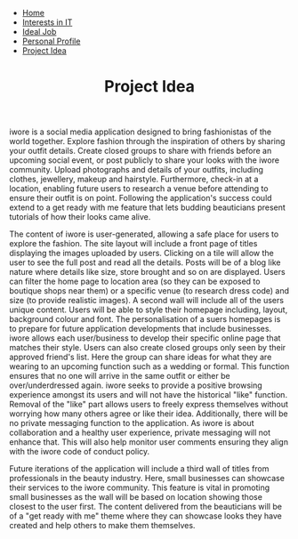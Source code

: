 <html>
<head>
 <link rel="stylesheet" href="4style.css">
</head>
<body>
<ul>
 <li><a href="https://rmitstudent-assessment.github.io/My-Profile/">Home</a></li>
 <li><a href="https://rmitstudent-assessment.github.io/My-Profile/interestsinit">Interests in IT</a></li>
 <li><a href="https://rmitstudent-assessment.github.io/My-Profile/idealjob">Ideal Job</a></li>
 <li><a href="https://rmitstudent-assessment.github.io/My-Profile/personalprofile">Personal Profile</a></li>
 <li><a href="https://rmitstudent-assessment.github.io/My-Profile/projectidea">Project Idea</a></li>
</ul>
 <header>
<h1>Project Idea</h1>
             </header>
  
<p>iwore is a social media application designed to bring fashionistas of the world together. Explore fashion through the inspiration of others by sharing your outfit details. Create closed groups to share with friends before an upcoming social event, or post publicly to share your looks with the iwore community. Upload photographs and details of your outfits, including clothes, jewellery, makeup and hairstyle. Furthermore, check-in at a location, enabling future users to research a venue before attending to ensure their outfit is on point. Following the application's success could extend to a get ready with me feature that lets budding beauticians present tutorials of how their looks came alive.</p>

<p>The content of iwore is user-generated, allowing a safe place for users to explore the fashion. The site layout will include a front page of titles displaying the images uploaded by users. Clicking on a tile will allow the user to see the full post and read all the details. Posts will be of a blog like nature where details like size, store brought and so on are displayed.  Users can filter the home page to location area (so they can be exposed to boutique shops near them) or a specific venue (to research dress code) and size (to provide realistic images). 
A second wall will include all of the users unique content. Users will be able to style their homepage including, layout, background colour and font. The personalisation of a suers homepages is to prepare for future application developments that include businesses. iwore allows each user/business to develop their specific online page that matches their style.
Users can also create closed groups only seen by their approved friend's list. Here the group can share ideas for what they are wearing to an upcoming function such as a wedding or formal. This function ensures that no one will arrive in the same outfit or either be over/underdressed again. iwore seeks to provide a positive browsing experience amongst its users and will not have the historical "like" function. Removal of the "like" part allows users to freely express themselves without worrying how many others agree or like their idea. Additionally, there will be no private messaging function to the application. As iwore is about collaboration and a healthy user experience, private messaging will not enhance that. This will also help monitor user comments ensuring they align with the iwore code of conduct policy.</p>
Future iterations of the application will include a third wall of titles from professionals in the beauty industry. Here, small businesses can showcase their services to the iwore community. This feature is vital in promoting small businesses as the wall will be based on location showing those closest to the user first. The content delivered from the beauticians will be of a "get ready with me" theme where they can showcase looks they have created and help others to make them themselves.
